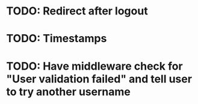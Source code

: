 # TODO: Redirect after logout
# TODO: Timestamps
# TODO: Have middleware check for "User validation failed" and tell user to try another username